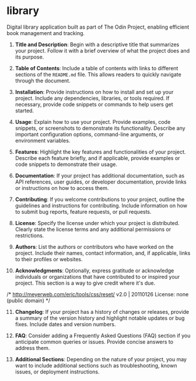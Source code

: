 # library
Digital library application built as part of The Odin Project, enabling efficient book management and tracking.

1. **Title and Description**: Begin with a descriptive title that summarizes your project. Follow it with a brief overview of what the project does and its purpose.

2. **Table of Contents**: Include a table of contents with links to different sections of the `README.md` file. This allows readers to quickly navigate through the document.

3. **Installation**: Provide instructions on how to install and set up your project. Include any dependencies, libraries, or tools required. If necessary, provide code snippets or commands to help users get started.

4. **Usage**: Explain how to use your project. Provide examples, code snippets, or screenshots to demonstrate its functionality. Describe any important configuration options, command-line arguments, or environment variables.

5. **Features**: Highlight the key features and functionalities of your project. Describe each feature briefly, and if applicable, provide examples or code snippets to demonstrate their usage.

6. **Documentation**: If your project has additional documentation, such as API references, user guides, or developer documentation, provide links or instructions on how to access them.

7. **Contributing**: If you welcome contributions to your project, outline the guidelines and instructions for contributing. Include information on how to submit bug reports, feature requests, or pull requests.

8. **License**: Specify the license under which your project is distributed. Clearly state the license terms and any additional permissions or restrictions.

9. **Authors**: List the authors or contributors who have worked on the project. Include their names, contact information, and, if applicable, links to their profiles or websites.

10. **Acknowledgments**: Optionally, express gratitude or acknowledge individuals or organizations that have contributed to or inspired your project. This section is a way to give credit where it's due.

/* http://meyerweb.com/eric/tools/css/reset/ 
   v2.0 | 20110126
   License: none (public domain)
*/


11. **Changelog**: If your project has a history of changes or releases, provide a summary of the version history and highlight notable updates or bug fixes. Include dates and version numbers.

12. **FAQ**: Consider adding a Frequently Asked Questions (FAQ) section if you anticipate common queries or issues. Provide concise answers to address them.

13. **Additional Sections**: Depending on the nature of your project, you may want to include additional sections such as troubleshooting, known issues, or deployment instructions.
